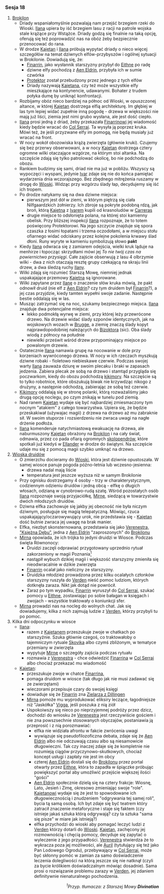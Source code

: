 ### Sesja 18
1. [Brokilon](#l_brokilon)
	* Driady wspaniałomyślnie pozwalają nam przejść brzegiem rzeki do Wioski. [Ilana](#p_ilana) upiera by iść brzegiem lasu z racji na patrole wojska stale krążące przy Wstążce. Driady godzą się finalnie na taką opcję, oferują się też poprowadzić nas na obóz żeby bezpiecznie przenocować do rana. 
	* W drodze [Kajetan](#p_kajetan) i [Ilana](#p_ilana) próbują wypytać driady o nieco więcej szczegółów na temat dziwnych elfów-przybyszów i ogólnej sytuacji w Brokilonie. Dowiadują się, że:
		* [Finarrin](#p_druid_finarrin), jako wysłannik starszyzny przybył do [Eithne](#p_eithne) po radę
		* dziwne elfy pochodzą z [Aen Eldrin](#r_aen_eldrin), przybyła ich w sumie czwórka
		* [Protektor](#b_bizoktor) został przebudzony przez jednego z tych elfów
		* Driady nazywają [Kajetana](#p_kajetan), czy też może wszystkie elfy mieszkające na kontynencie, udawanymi. Bohater z trudem połyka dumę by uniknąć konfrontacji.
	* Rozbijamy obóz nieco bardziej na północ od Wioski, w opuszczonej altance, w której [Kajetan](#p_kajetan) dostrzega elfią architekturę. Im głębiej w las tym lepiej widać zupełnie inną pogodę - drzewa w większości nie mają już liści, ziemia jest nimi grubo wysłana, ale jest dość ciepło.
	* [Ilana](#p_ilana) prosi jedną z driad, żeby przekazała [Finarrinowi](#p_druid_finarrin) jej wiadomość kiedy będzie wracać do [Col Serrai](#l_col_serrai). Ta wysyła ją poprzez kruka. Mówi też, że jeśli przyzwane elfy im pomogą, nie będą musiały już wracać na front.
	* W nocy wokół obozowiska krążą zwierzęta (głównie kruki). Czujemy się bez przerwy obserwowani, a w nocy [Kajetan](#p_kajetan) dostrzega cztery ogromne wilki otaczające wzgórze, na którym stoi altanka. Na szczęście zdają się tylko patrolować okolicę, bo nie podchodzą do obozu.
	* Rankiem budzimy się sami, driad nie ma już w pobliżu. Wszyscy są wypoczęci i wyspani, jedynie [Ivar](#p_ivar) zdaje się nie do końca pamiętać wydarzenia dnia wczorajszego. Bez zbędnego mitrężenia ruszamy w drogę do [Wioski](#l_wioska). Widząc przy wzgórzu ślady łap, decydujemy się iść ich tropem.
	* Po drodze natykamy się na dwa dziwne miejsca:
		* pierwszym jest dół w ziemi, w którym piętrzą się ciała Nilfgaardzkich żołnierzy. Ich zbroje są pokryte podobną rdzą, jak broń, którą [Kajetna](#p_kajetan) z [Ivarem](#p_ivar) kupili od krasnoludów w [Carreras](#l_carreras)
		* drugie miejsce to odsłonięta polana, na której stoi kamienny obelisk. Przy bliższej inspekcji [Ilana](#p_ilana) rozpoznaje, że to totem poświęcony Protektorowi. Na jego szczycie znajduje się spora czaszka z łosimi łopatami i trzema oczodołami, a w miejscu stołu ofiarnego widać odciskany przez kolejne pokolenia krwawy ślad dłoni. Runy wyryte w kamieniu symbolizują słowo **pakt**
	* Kiedy [Ilana](#p_ilana) odwraca się z zamiarem odejścia, wielki kruk ląduje na menhirze i łopocząc skrzydłami mówi jej *To nie twój czas na powiernictwo przysięgi*. Całe zajście obserwują z lasu 4 olbrzymie wilki - dwa z nich otaczają resztę grupy czekającą na skraju linii drzew, a dwa śledzą ruchy [Ilany](#p_ilana).
	* Wilki zdają się rozumieć Starszą Mowę, niemniej jednak uspakajające przemowy [Kajetna](#p_kajetan) są ignorowane.
	* Wilki zapytane przez [Ilanę](#p_ilana) o znaczenie słów kruka mówią, że pakt odnowił druid (nie elf z [Aen Eldrin](#r_aen_eldrin)? czy tym druidem był [Finarrin](#p_druid_finarrin)?), a jej czas przyjdzie, kiedy tamten wypełni swoje zadanie. Następnie bestie oddalają się w las.
	* Musząc zatrzymać się na noc, szukamy bezpiecznego miejsca. [Ilana](#p_ilana) znajduje dwa potencjalne miejsca:
		* lekko podmokłą wyrwę w ziemi, przy której leży przewrócone drzewo. Na drzewie widać ślady szponów identycznych, jak na wojskowych wozach w [Brugge](#l_m_brugge), a ziemię znaczą ślady kopyt najprawdopodobniej należących do [Bizoktora](#b_bizoktor) (sic). Oba ślady wiodą z północy na południe
		* niewielki prześwit wśród drzew przypominający miejsce po powalonym drzewie.
	* Ostatecznie [Ilana](#p_ilana) namawia grupę na nocowanie w dole przy korzeniach wywróconego drzewa. W nocy w ich rzeczach myszkują dziwne robaki - fioletowo niebieskawe czerwie. Podczas swojej warty [Ilana](#p_ilana) zauważa dziurę w swoim plecaku i braki w zapasach jedzenia. Zabiera plecak ze sobą na drzewo i stamtąd przygląda się poczwarkom, kiedy do obozu podchodzą [kikimory](#b_kikimora). Na szczęście są to tylko robotnice, które obszukują biwak nie krzywdząc nikogo z drużyny, a następnie odchodzą, zabierając ze sobą też czerwie.
	* [Kikimory](#b_kikimora) oddalają się w stronę polanki, którą rozważaliśmy jako drugą opcję noclegu, po czym znikają w tunelu pod ziemią.
	* Nad ranem [Kajetan](#p_kajetan) wydaje się być najbardziej zmiesmaczony tym nocnym "atakiem" z całego towarzystwa. Upiera się, że będzie przeskakiwał (używajac magii) z drzewa na drzewo aż mu zabraknie sił. W swoim stuporze i rozsierdzeniu nie zwraca uwagi na nagłe drżenie podłoża.
	* [Ilana](#p_ilana) komenderuje natychmiastową ewakuację na drzewa, ale naburmuszony [Kajetan](#p_kajetan) obrażony na [Brokilon](#l_brokilon) i na cały świat, odmawia, przez co pada ofiarą ogromnych [skolopendrów](#b_stonoga), które spotkali już kiedyś w [Ellander](#l_ellander) w drodze do świątyni. Na szczęście udaje mu się z pomocą magii szybko umknąć na drzewo.
2. [Wioska druidów](#l_wioska)
	* O zmierzchu docieramy do [Wioski](#l_wioska), która jest dziwnie opustoszała. W samej wiosce panuje pogoda późno-letnia lub wczesno-jesienna:
		* drzewa nadal mają liście
		* temperatura jest jeszcze wyższa niż w samym Brokilonie 
	* Przy ognisku dostrzegamy 4 osoby - trzy w charakterystycznym, codziennym odzieniu druidów i jedną obcą - elfkę o długich włosach, odzianą w cynobrowo-rudą szatę. Wśród pozostałych osób [Ilana](#p_ilana) rozpoznaje swoją przyjaciółkę, [Mirnę](#p_mirna), siedzącą w towarzystwie dwóch młodszych druidów.
	* Dziwna elfka zachowuje się jakby jej obecność nie była niczym dziwnym, posługuje się magią telepatyczną. Mówiąc, rzuca uspakajający/oczarowywujący urok, nie przedstawia się - [Kajetan](#p_kajetan) dość butnie zwraca jej uwagę na brak manier.
	* Elfka, niezbyt skonsternowana, przedstawia się jako [Verenestra, "Księżna Dębu"](#p_verenestra), jedna z [Aen Eldrin](r_aen_eldrin) "zaproszonych" do [Brokilonu](#l_brokilon)
	* [Mirna](#p_mirna) opowiada, że ich trójka to jedyni druidzi w Wiosce. Podczas święta Równonocy:
		* Druidzi zaczęli odprawiać przygotowany uprzednio rytuał zakorzeniony w magii Poznania[<sup>1</sup>](#ad1)
		* nastąpił wybuch dzikiej magii i większość starszyzny zmieniła się nieodwracalnie w dzikie zwierzęta
		* [Finarrin](#p_druid_finarrin) ocalał jako nieliczny ze starszyzny.
		* Druidzka młodzież prowadzona przez kilku ocalałych członków starszyzny ruszyła do [Verden](#l_verden) nieść pomoc ludziom, których dotknęła zaraza. Nikt jak dotąd nie powrócił.
		* Zaraz po tym wypadku, [Finarrin](#p_druid_finarrin) wyruszył do [Col Serrai](#l_col_serrai), szukać pomocy u [Eithne](#p_eithne), zostawiając po sobie bałagan w księgach i zwojach - wszystkie traktowały o koniunkcji sfer.
	* [Mirna](#p_mirna) prowadzi nas na nocleg do wolnych chat. Jak się dowiadujemy, kilka z nich zajmują ludzie z [Verden](#l_verden), którzy przybyli tu po pomoc.
3. Kilka dni odpoczynku w wiosce
	* [Ilana](#p_ilana):
		* razem z [Kajetanem](#p_kajetan) przeszukuje zwoje w chatkach po starszyźnie. Szuka głównie czegoś, co traktowałoby o tajemniczym rytuale [Skovika](#p_skovik) albo czymś zbliżonym, w tematyce przemiany w zwierzęta
		* wypytuje [Mirnę](#p_mirna) o szczegóły zajścia podczas rytuału
		* rozmawia z [Verenestrą](#p_verenestra) - chce odwiedzić [Finarrina](#p_druid_finarrin) w [Col Serrai](#l_col_serrai) albo chociaż przekazać mu wiadomość
	* [Kajetan](#p_kajetan):
		* przeszukuje zwoje w chatce [Finarrina](#p_druid_finarrin),
		* pomaga druidom w wiosce (tak długo jak nie musi zadawać się ze zwierzętami)
		* wieczorami przepisuje czary do swojej księgi
		* dowiaduje się że [Finarrin](#p_druid_finarrin) zna [Zielarza z Dillingen](#p_zielarz)
		* [Mirna](#p_mirna) pomoże mu wyprodukować eliksiry leczące, łagodniejsze niż "Jaskółka" [Vigga](#p_viggo_regner), jeśli poszuka z nią ziół
		* Uspokoiwszy się nieco po nieprzyjemnej podróży przez dzicz, dochodzi do wniosku że [Verenestra](#p_verenestra) jest rzeczywiście gościem i nie zna powszsechnie stosowanych obyczajów, postaniawia ją przeprosić i z nią porozmawiać:
			* elfka nie widziała afrontu w fakcie zwrócenia uwagi
			* wywiązuje się pseudofilozoficzna debata, zdaje się że [Aen Eldrin](#r_aen_eldrin) albo nie odczuwają czasu albo są niesamowicie długowieczni. Tak czy inaczej zdaje się że kompletnie nie rozumieją ciągów przyczynowo-skutkowych, chociaż koncept usługi i zapłaty nie jest im obcy
			* czterej [Aen Eldrin](#r_aen_eldrin) dostali się do [Brokilonu](#l_brokilon) przez portal otwarty przez [Eithne](#p_eithne), która to zapadła w śpiączke próbując powiększyć portal aby umożliwić przejście większej ilości "gości"
			* [Aen Eldrin](#r_aen_eldrin) społecznie dzielą się na cztery frakcje: Wiosnę, Lato, Jesień i Zimę, okresowo zmieniając swoje "role". [Kajetanowi](#p_kajetan) wydaje się że jest to spowodowane ich długowiecznością i znudzeniem "odgrywania tej samej roli", bycia tą samą osobą. Ich byt zdaje się być teatrem który zatracił znaczenie metaforyczne i staje się faktem (czy istnieje jakaś sztuka którą odgrywają? czy ta sztuka "sama się pisze" w miare jak istnieją?)
			* elfka przychodzi do wioski aby pomagać leczyć ludzi z [Verden](#l_verden) którzy dotarli do [Wioski](#l_wioska). [Kajetan](#p_kajetan), zachęcony jej rozmownością i chęcią pomocy, decyduje się zapytać o wyleczenie z jego przypadłości. [Verenestra](#p_verenestra) stwierdza że to wykracza poza jej możliwości, ale [Auril](#p_auril) (tytułujący się też jako Pan Lodowego Ogrodu), przebywający w [Col Serrai](#l_col_serrai), może być skłonny pomóc w zamian za samo doświadczenie leczenia dolegliwości na którą jeszcze się nie natknął (czyli za bycie królikiem doświadczalnym mówiąc dosadnie). Sama prosi o rozwiązanie problemu zarazy w [Verden](#l_verden), jej zdaniem definitywnie nienaturalnego pochodzenia.
<div align="right"><i><a id='ad1'></a><sup>1</sup>Przyp. tłumacza: z Starszej Mowy <b>Divination</b></i></div>